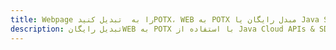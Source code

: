 ---title: Webpage را به  تبدیل کنیدPOTX، WEB به POTX مبدل رایگان یا Java SDKdescription: تبدیل رایگانWEB به POTX با استفاده از Java Cloud APIs & SDK همچنین اسناد PDF را در Cloud ایجاد، ویرایش و رندر کنید.---